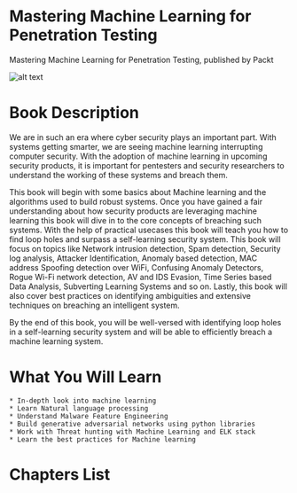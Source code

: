 # Mastering Machine Learning for Penetration Testing
Mastering Machine Learning for Penetration Testing, published by Packt

![alt text](https://d1ldz4te4covpm.cloudfront.net/sites/default/files/imagecache/ppv4_main_book_cover/B10116_MockupCover.png)

# Book Description

We are in such an era where cyber security plays an important part. With systems getting smarter, we are seeing machine learning interrupting computer security. With the adoption of machine learning in upcoming security products, it is important for pentesters and security researchers to understand the working of these systems and breach them.

This book will begin with some basics about Machine learning and the algorithms used to build robust systems. Once you have gained a fair understanding about how security products are leveraging machine learning this book will dive in to the core concepts of breaching such systems. With the help of practical usecases this book will teach you how to find loop holes and surpass a self-learning security system. This book will focus on topics like Network intrusion detection, Spam detection, Security log analysis, Attacker Identification, Anomaly based detection, MAC address Spoofing detection over WiFi, Confusing Anomaly Detectors, Rogue Wi-Fi network detection, AV and IDS Evasion, Time Series based Data Analysis, Subverting Learning Systems and so on. Lastly, this book will also cover best practices on identifying ambiguities and extensive techniques on breaching an intelligent system.

By the end of this book, you will be well-versed with identifying loop holes in a self-learning security system and will be able to efficiently breach a machine learning system.



# What You Will Learn

    * In-depth look into machine learning
    * Learn Natural language processing
    * Understand Malware Feature Engineering
    * Build generative adversarial networks using python libraries
    * Work with Threat hunting with Machine Learning and ELK stack
    * Learn the best practices for Machine learning

# Chapters List 

